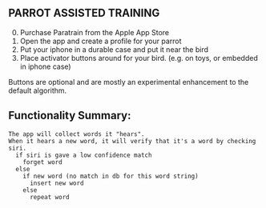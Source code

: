 PARROT ASSISTED TRAINING
---

0. Purchase Paratrain from the Apple App Store
0. Open the app and create a profile for your parrot
0. Put your iphone in a durable case and put it near the bird
0. Place activator buttons around for your bird. (e.g. on toys, or embedded in iphone case)
 
Buttons are optional and are mostly an experimental enhancement to the default algorithm.

## Functionality Summary:

    The app will collect words it "hears".
    When it hears a new word, it will verify that it's a word by checking siri.
      if siri is gave a low confidence match
        forget word
      else
        if new word (no match in db for this word string)
          insert new word
        else
          repeat word